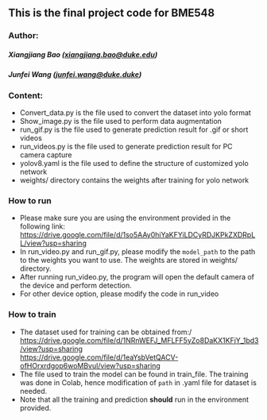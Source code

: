 ## This is the final project code for BME548

### Author:
##### Xiangjiang Bao (xiangjiang.bao@duke.edu)
##### Junfei Wang (junfei.wang@duke.duke)

### Content:
* Convert_data.py is the file used to convert the dataset into yolo format
* Show_image.py is the file used to perform data augmentation
* run_gif.py is the file used to generate prediction result for .gif or short videos
* run_videos.py is the file used to generate prediction result for PC camera capture
* yolov8.yaml is the file used to define the structure of customized yolo network
* weights/ directory contains the weights after training for yolo network

### How to run
* Please make sure you are using the environment provided in the following link:\
https://drive.google.com/file/d/1so5AAy0hiYaKFYiLDCyRDJKPkZXDRpLL/view?usp=sharing 
* In run_video.py and run_gif.py, please modify the `model_path` to the path to the weights
you want to use. The weights are stored in weights/ directory.
* After running run_video.py, the program will open the default camera of the device and perform detection.
* For other device option, please modify the code in run_video


### How to train
* The dataset used for training can be obtained from:/
https://drive.google.com/file/d/1NRnWEFJ_MFLFF5yZo8DaKX1KFjY_1bd3/view?usp=sharing \
https://drive.google.com/file/d/1eaYsbVetQACV-ofHOrxrdgop6woMBvul/view?usp=sharing 
* The file used to train the model can be found in train_file. The training was done in
Colab, hence modification of `path` in .yaml file for dataset is needed.
* Note that all the training and prediction __should__ run in the environment provided.



